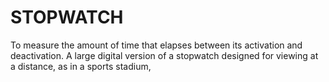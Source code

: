 # STOPWATCH
To measure the amount of time that elapses between its activation and deactivation. A large digital version of a stopwatch designed for viewing at a distance, as in a sports stadium,
